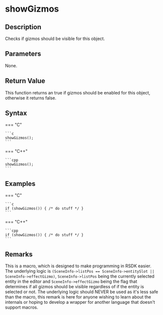 # showGizmos

## Description
Checks if gizmos should be visible for this object.

## Parameters
None.

## Return Value
This function returns an true if gizmos should be enabled for this object, otherwise it returns false.

## Syntax
=== "C"

	```c
	showGizmos();
	```

=== "C++"

	```cpp
	showGizmos();
	```

## Examples
=== "C"

	```c
	if (showGizmos()) { /* do stuff */ }
	```

=== "C++"

	```cpp
	if (showGizmos()) { /* do stuff */ }
	```

## Remarks
This is a macro, which is designed to make programming in RSDK easier. The underlying logic is `(SceneInfo->listPos == SceneInfo->entitySlot || SceneInfo->effectGizmo)`, `SceneInfo->listPos` being the currently selected entity in the editor and `SceneInfo->effectGizmo` being the flag that determines if all gizmos should be visible regardless of if the entity is selected or not. The underlying logic should NEVER be used as it's less safe than the macro, this remark is here for anyone wishing to learn about the internals or hoping to develop a wrapper for another language that doesn't support macros.